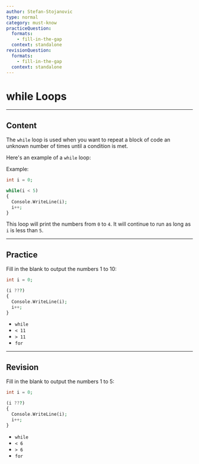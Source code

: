 ```yaml
---
author: Stefan-Stojanovic
type: normal
category: must-know
practiceQuestion:
  formats:
    - fill-in-the-gap
  context: standalone
revisionQuestion:
  formats:
    - fill-in-the-gap
  context: standalone
---
```


# while Loops


---

## Content

The `while` loop is used when you want to repeat a block of code an unknown number of times until a condition is met.

Here's an example of a `while` loop:

Example:
```php
int i = 0;

while(i < 5)
{
  Console.WriteLine(i);
  i++;
}
```

This loop will print the numbers from `0` to `4`. It will continue to run as long as `i` is less than `5`.


---
## Practice

Fill in the blank to output the numbers 1 to 10:

```php
int i = 0;

(i ???)
{
  Console.WriteLine(i);
  i++;
}
```

- `while`
- `< 11`
- `> 11`
- `for`

---
## Revision

Fill in the blank to output the numbers 1 to 5:

```php
int i = 0;

(i ???)
{
  Console.WriteLine(i);
  i++;
}
```

- `while`
- `< 6`
- `> 6`
- `for`